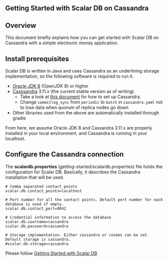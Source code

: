 ## Getting Started with Scalar DB on Cassandra
    
## Overview
This document briefly explains how you can get started with Scalar DB on Cassandra with a simple electronic money application.

## Install prerequisites

Scalar DB is written in Java and uses Cassandra as an underlining storage implementation, so the following software is required to run it.

* [Oracle JDK 8](https://www.oracle.com/technetwork/java/javase/downloads/jdk8-downloads-2133151.html) (OpenJDK 8) or higher
* [Casssandra](http://cassandra.apache.org/) 3.11.x (the current stable version as of writing)
    * Take a look at [this document](http://cassandra.apache.org/download/) for how to set up Cassandra.
    * Change `commitlog_sync` from `periodic` to `batch` in `cassandra.yaml` not to lose data when quorum of replica nodes go down
* Other libraries used from the above are automatically installed through gradle

From here, we assume Oracle JDK 8 and Cassandra 3.11.x are properly installed in your local environment, and Cassandra is running in your localhost.

## Configure the Cassandra connection

The **scalardb.properties** (getting-started/scalardb.properties) file holds the configuration for Scalar DB. Basically, it describes the Cassandra installation that will be used.

```
# Comma separated contact points
scalar.db.contact_points=localhost

# Port number for all the contact points. Default port number for each database is used if empty.
scalar.db.contact_port=9042

# Credential information to access the database
scalar.db.username=cassandra
scalar.db.password=cassandra

# Storage implementation. Either cassandra or cosmos can be set. Default storage is cassandra.
#scalar.db.storage=cassandra
```

Please follow [Getting Started with Scalar DB](getting-started-with-scalardb.md)
